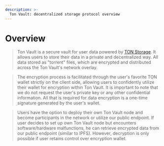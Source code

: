 ```yaml
---
description: >-
  Ton Vault: decentralized storage protocol overview
---
```


# Overview

> Ton Vault is a secure vault for user data powered by [TON Storage](https://github.com/ton-community/ton-docs/tree/main/docs/participate/ton-storage). It allows users to store their data in a private and decentralized way. All data stored as "torrent" files, which are encrypted and distributed across the Ton  Vault's network overlay.

> The encryption process is facilitated through the user's favorite TON wallet strictly on the client side, allowing users to confidently utilize their wallet for encryption within Ton  Vault. It is important to note that we do not request the user's private key or any other confidential information. All that is required for data encryption is a one-time signature generated by the user's wallet.

> Users have the option to deploy their own Ton Vault node and become participants in the network or utilize our public endpoint. If user decides to set up own Ton Vault node but encounters software/hardware malfunctions, he can retrieve encrypted data from our public endpoint (similar to IPFS). However, decryption is only possible if user retains control over encryption wallet.